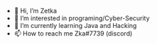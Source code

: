 - 👋 Hi, I’m Zetka
- 👀 I’m interested in programing/Cyber-Security
- 🌱 I’m currently learning Java and Hacking
- 📫 How to reach me Zka#7739 (discord)

<!---
ZikaTerror/ZikaTerror is a ✨ special ✨ repository because its `README.md` (this file) appears on your GitHub profile.
You can click the Preview link to take a look at your changes.
--->
